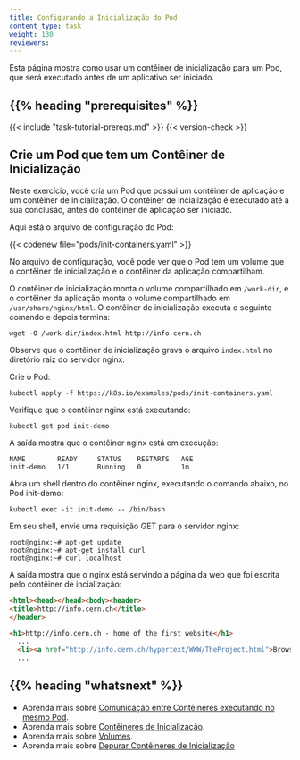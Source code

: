 ```yaml
---
title: Configurando a Inicialização do Pod
content_type: task
weight: 130
reviewers:
---
```


<!-- overview -->
Esta página mostra como usar um contêiner de inicialização para um Pod, que será executado antes de um 
aplicativo ser iniciado.


## {{% heading "prerequisites" %}}


{{< include "task-tutorial-prereqs.md" >}} {{< version-check >}}



<!-- steps -->

## Crie um Pod que tem um Contêiner de Inicialização

Neste exercício, você cria um Pod que possui um contêiner de aplicação e um
contêiner de inicialização. O contêiner de incialização é executado até a sua conclusão, antes do contêiner de aplicação ser iniciado.

Aqui está o arquivo de configuração do Pod:

{{< codenew file="pods/init-containers.yaml" >}}

No arquivo de configuração, você pode ver que o Pod tem um volume 
que o contêiner de inicialização e o contêiner da aplicação compartilham.

O contêiner de inicialização monta o volume compartilhado em `/work-dir`, e o contêiner 
da aplicação monta o volume compartilhado em `/usr/share/nginx/html`. 
O contêiner de inicialização executa o seguinte comando e depois termina:

```shell
wget -O /work-dir/index.html http://info.cern.ch
```

Observe que o contêiner de inicialização grava o arquivo `index.html` no diretório raiz
do servidor nginx.

Crie o Pod:

    kubectl apply -f https://k8s.io/examples/pods/init-containers.yaml

Verifique que o contêiner nginx está executando:

```shell
kubectl get pod init-demo
```

A saída mostra que o contêiner nginx está em execução:

    NAME        READY     STATUS    RESTARTS   AGE
    init-demo   1/1       Running   0          1m

 Abra um shell dentro do contêiner nginx, executando o comando abaixo, no Pod init-demo:

```shell
kubectl exec -it init-demo -- /bin/bash
```

Em seu shell, envie uma requisição GET para o servidor nginx:

    root@nginx:~# apt-get update
    root@nginx:~# apt-get install curl
    root@nginx:~# curl localhost

A saída mostra que o nginx está servindo a página da web que foi escrita pelo contêiner de incialização:

```html
<html><head></head><body><header>
<title>http://info.cern.ch</title>
</header>

<h1>http://info.cern.ch - home of the first website</h1>
  ...
  <li><a href="http://info.cern.ch/hypertext/WWW/TheProject.html">Browse the first website</a></li>
  ...
```



## {{% heading "whatsnext" %}}


* Aprenda mais sobre [Comunicação entre Contêineres executando no mesmo Pod](/pt-br/docs/tasks/access-application-cluster/communicate-containers-same-pod-shared-volume/).
* Aprenda mais sobre [Contêineres de Inicialização](/docs/concepts/workloads/pods/init-containers/).
* Aprenda mais sobre [Volumes](/pt-br/docs/concepts/storage/volumes/).
* Aprenda mais sobre [Depurar Contêineres de Inicialização](/pt-br/docs/tasks/debug/debug-application/debug-init-containers/)

